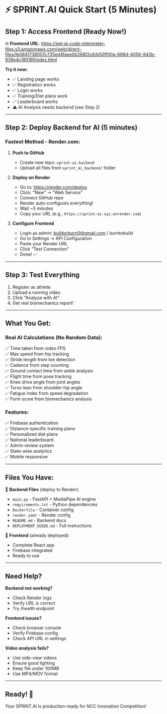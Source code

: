 # ⚡ SPRINT.AI Quick Start (5 Minutes)

## Step 1: Access Frontend (Ready Now!)
🌐 **Frontend URL**: https://ppl-ai-code-interpreter-files.s3.amazonaws.com/web/direct-files/fe0841738007c735ed4faee0b268f2c6/b50ff00a-696d-4056-942b-939e4c18016f/index.html

**Try it now:**
- ✅ Landing page works
- ✅ Registration works  
- ✅ Login works
- ✅ Training/Diet plans work
- ✅ Leaderboard works
- ⚠️ AI Analysis needs backend (see Step 2)

---

## Step 2: Deploy Backend for AI (5 minutes)

### Fastest Method - Render.com:

1. **Push to GitHub**
   - Create new repo: `sprint-ai-backend`
   - Upload all files from `sprint_ai_backend/` folder

2. **Deploy on Render**
   - Go to: https://render.com/deploy
   - Click: "New" → "Web Service"
   - Connect GitHub repo
   - Render auto-configures everything!
   - Wait ~5 minutes
   - Copy your URL (e.g., `https://sprint-ai-xyz.onrender.com`)

3. **Configure Frontend**
   - Login as admin: buildorburn0@gmail.com / burntobuild
   - Go to Settings → API Configuration
   - Paste your Render URL
   - Click "Test Connection"
   - Done! ✅

---

## Step 3: Test Everything

1. Register as athlete
2. Upload a running video
3. Click "Analyze with AI"
4. Get real biomechanics report!

---

## What You Get:

### Real AI Calculations (No Random Data):
✅ Time taken from video FPS  
✅ Max speed from hip tracking  
✅ Stride length from toe detection  
✅ Cadence from step counting  
✅ Ground contact time from ankle analysis  
✅ Flight time from pose tracking  
✅ Knee drive angle from joint angles  
✅ Torso lean from shoulder-hip angle  
✅ Fatigue index from speed degradation  
✅ Form score from biomechanics analysis  

### Features:
✅ Firebase authentication  
✅ Distance-specific training plans  
✅ Personalized diet plans  
✅ National leaderboard  
✅ Admin review system  
✅ State-wise analytics  
✅ Mobile responsive  

---

## Files You Have:

📁 **Backend Files** (deploy to Render):
- `main.py` - FastAPI + MediaPipe AI engine
- `requirements.txt` - Python dependencies
- `Dockerfile` - Container config
- `render.yaml` - Render config
- `README.md` - Backend docs
- `DEPLOYMENT_GUIDE.md` - Full instructions

📁 **Frontend** (already deployed):
- Complete React app
- Firebase integrated
- Ready to use

---

## Need Help?

**Backend not working?**
- Check Render logs
- Verify URL is correct
- Try /health endpoint

**Frontend issues?**
- Check browser console
- Verify Firebase config
- Check API URL in settings

**Video analysis fails?**
- Use side-view videos
- Ensure good lighting
- Keep file under 100MB
- Use MP4/MOV format

---

## Ready! 🚀

Your SPRINT.AI is production-ready for NCC Innovation Competition!
